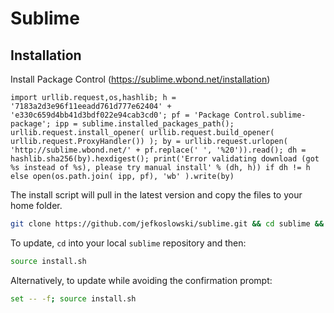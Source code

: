 # Sublime

## Installation

Install Package Control (https://sublime.wbond.net/installation)

```
import urllib.request,os,hashlib; h = '7183a2d3e96f11eeadd761d777e62404' + 'e330c659d4bb41d3bdf022e94cab3cd0'; pf = 'Package Control.sublime-package'; ipp = sublime.installed_packages_path(); urllib.request.install_opener( urllib.request.build_opener( urllib.request.ProxyHandler()) ); by = urllib.request.urlopen( 'http://sublime.wbond.net/' + pf.replace(' ', '%20')).read(); dh = hashlib.sha256(by).hexdigest(); print('Error validating download (got %s instead of %s), please try manual install' % (dh, h)) if dh != h else open(os.path.join( ipp, pf), 'wb' ).write(by)
```

The install script will pull in the latest version and copy the files to your home folder.

```bash
git clone https://github.com/jefkoslowski/sublime.git && cd sublime && source install.sh
```

To update, `cd` into your local `sublime` repository and then:

```bash
source install.sh
```

Alternatively, to update while avoiding the confirmation prompt:

```bash
set -- -f; source install.sh
```
